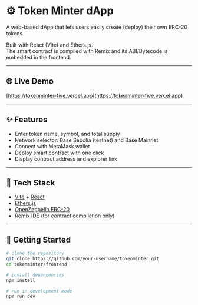 # ⚙ Token Minter dApp

A web-based dApp that lets users easily create (deploy) their own ERC-20 tokens.

Built with React (Vite) and Ethers.js.  
The smart contract is compiled with Remix and its ABI/Bytecode is embedded in the frontend.

---

## 🌐 Live Demo

[https://tokenminter-five.vercel.app](https://tokenminter-five.vercel.app)

---

## ✨ Features

- Enter token name, symbol, and total supply  
- Network selector: Base Sepolia (testnet) and Base Mainnet  
- Connect with MetaMask wallet  
- Deploy smart contract with one click  
- Display contract address and explorer link

---

## 🧰 Tech Stack

- [Vite](https://vitejs.dev/) + [React](https://react.dev/)  
- [Ethers.js](https://docs.ethers.org/)  
- [OpenZeppelin ERC-20](https://docs.openzeppelin.com/contracts/4.x/erc20)  
- [Remix IDE](https://remix.ethereum.org/) (for contract compilation only)

---

## 🚀 Getting Started

```bash
# clone the repository
git clone https://github.com/your-username/tokenminter.git
cd tokenminter/frontend

# install dependencies
npm install

# run in development mode
npm run dev

